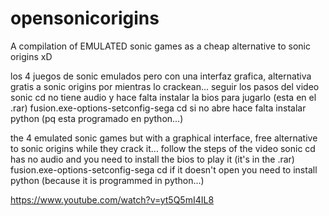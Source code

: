 # opensonicorigins
A compilation of EMULATED sonic games as a cheap alternative to sonic origins xD

los 4 juegos de sonic emulados pero con una interfaz grafica, alternativa gratis a sonic origins por mientras lo crackean...
seguir los pasos del video
sonic cd no tiene audio y hace falta instalar la bios para jugarlo (esta en el .rar) fusion.exe-options-setconfig-sega cd
si no abre hace falta instalar python (pq esta programado en python...)

the 4 emulated sonic games but with a graphical interface, free alternative to sonic origins while they crack it...
follow the steps of the video
sonic cd has no audio and you need to install the bios to play it (it's in the .rar) fusion.exe-options-setconfig-sega cd
if it doesn't open you need to install python (because it is programmed in python...)

https://www.youtube.com/watch?v=yt5Q5mI4IL8
